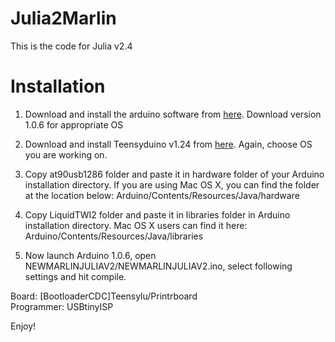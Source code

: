 Julia2Marlin
============
This is the code for Julia v2.4

Installation
============
1. Download and install the arduino software from [here](https://www.arduino.cc/en/Main/OldSoftwareReleases#1.0.x). Download version 1.0.6 for appropriate OS

2. Download and install Teensyduino v1.24 from [here](https://www.pjrc.com/teensy/td_download.html). Again, choose OS you are working on.

3. Copy at90usb1286 folder and paste it in hardware folder of your Arduino installation directory. If you are using Mac OS X, you can find the folder at the location below:
Arduino/Contents/Resources/Java/hardware

4. Copy LiquidTWI2 folder and paste it in libraries folder in Arduino installation directory. Mac OS X users can find it here:
Arduino/Contents/Resources/Java/libraries

5. Now launch Arduino 1.0.6, open NEWMARLINJULIAV2/NEWMARLINJULIAV2.ino, select following settings and hit compile.

Board: [BootloaderCDC]Teensylu/Printrboard<br>
Programmer: USBtinyISP

Enjoy!



